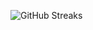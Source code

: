 ![GitHub Streaks](https://github-streaks-mqc9.onrender.com/streak/happilli/image?theme=midnight&cache_bust=1743100769&lang=ja)
